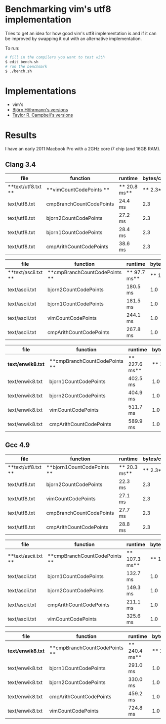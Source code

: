 Benchmarking vim's utf8 implementation
======================================

Tries to get an idea for how good vim's utf8 implementation is and if it
can be improved by swapping it out with an alternative implementation.

To run:

```bash
# fill in the compilers you want to test with
$ edit bench.sh
# run the benchmark
$ ./bench.sh
```

Implementations
===============

- vim's
- [Björn Höhrmann's versions](http://bjoern.hoehrmann.de/utf-8/decoder/dfa/)
- [Taylor R. Campbell's versions](https://github.com/hoehrmann/utf-8-misc)

Results
=======

I have an early 2011 Macbook Pro with a 2GHz core i7 chip (and 16GB
RAM).

Clang 3.4
---------

file           | function                 | runtime   | bytes/codepoint | mb/sec
---------------|--------------------------|-----------|-----------------|-------
**text/utf8.txt  **| **vimCountCodePoints       **| **  20.8 ms** | **            2.3** | **300.8**
text/utf8.txt  | cmpBranchCountCodePoints |   24.4 ms |             2.3 | 257.3
text/utf8.txt  | bjorn2CountCodePoints    |   27.2 ms |             2.3 | 230.4
text/utf8.txt  | bjorn1CountCodePoints    |   28.4 ms |             2.3 | 221.0
text/utf8.txt  | cmpArithCountCodePoints  |   38.6 ms |             2.3 | 162.4

file           | function                 | runtime   | bytes/codepoint | mb/sec
---------------|--------------------------|-----------|-----------------|-------
**text/ascii.txt **| **cmpBranchCountCodePoints **| **  97.7 ms** | **            1.0** | **450.1**
text/ascii.txt | bjorn2CountCodePoints    |  180.5 ms |             1.0 | 243.6
text/ascii.txt | bjorn1CountCodePoints    |  181.5 ms |             1.0 | 242.2
text/ascii.txt | vimCountCodePoints       |  244.1 ms |             1.0 | 180.1
text/ascii.txt | cmpArithCountCodePoints  |  267.8 ms |             1.0 | 164.2

file           | function                 | runtime   | bytes/codepoint | mb/sec
---------------|--------------------------|-----------|-----------------|-------
**text/enwik8.txt**| **cmpBranchCountCodePoints **| ** 227.6 ms** | **            1.0** | **419.0**
text/enwik8.txt| bjorn1CountCodePoints    |  402.5 ms |             1.0 | 236.9
text/enwik8.txt| bjorn2CountCodePoints    |  404.9 ms |             1.0 | 235.6
text/enwik8.txt| vimCountCodePoints       |  511.7 ms |             1.0 | 186.4
text/enwik8.txt| cmpArithCountCodePoints  |  589.9 ms |             1.0 | 161.7

Gcc 4.9
-------

file           | function                 | runtime   | bytes/codepoint | mb/sec
---------------|--------------------------|-----------|-----------------|-------
**text/utf8.txt  **| **bjorn1CountCodePoints    **| **  20.3 ms** | **            2.3** | **308.9**
text/utf8.txt  | bjorn2CountCodePoints    |   22.3 ms |             2.3 | 280.7
text/utf8.txt  | vimCountCodePoints       |   27.1 ms |             2.3 | 231.2
text/utf8.txt  | cmpBranchCountCodePoints |   27.7 ms |             2.3 | 226.7
text/utf8.txt  | cmpArithCountCodePoints  |   28.8 ms |             2.3 | 217.4

file           | function                 | runtime   | bytes/codepoint | mb/sec
---------------|--------------------------|-----------|-----------------|-------
**text/ascii.txt **| **cmpBranchCountCodePoints **| ** 107.3 ms** | **            1.0** | **409.9**
text/ascii.txt | bjorn1CountCodePoints    |  132.7 ms |             1.0 | 331.2
text/ascii.txt | bjorn2CountCodePoints    |  149.3 ms |             1.0 | 294.5
text/ascii.txt | cmpArithCountCodePoints  |  211.1 ms |             1.0 | 208.3
text/ascii.txt | vimCountCodePoints       |  325.6 ms |             1.0 | 135.0

file           | function                 | runtime   | bytes/codepoint | mb/sec
---------------|--------------------------|-----------|-----------------|-------
**text/enwik8.txt**| **cmpBranchCountCodePoints **| ** 240.4 ms** | **            1.0** | **396.7**
text/enwik8.txt| bjorn1CountCodePoints    |  291.0 ms |             1.0 | 327.7
text/enwik8.txt| bjorn2CountCodePoints    |  330.0 ms |             1.0 | 289.0
text/enwik8.txt| cmpArithCountCodePoints  |  459.2 ms |             1.0 | 207.7
text/enwik8.txt| vimCountCodePoints       |  724.8 ms |             1.0 | 131.6
